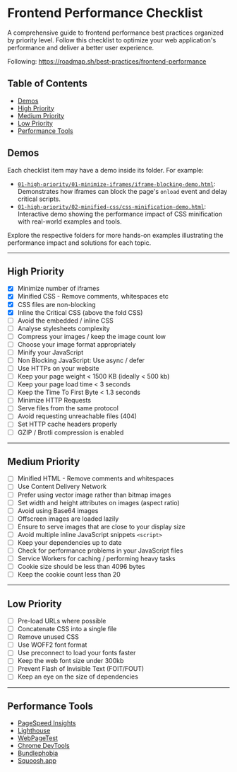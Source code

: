 # Frontend Performance Checklist

A comprehensive guide to frontend performance best practices organized by priority level. Follow this checklist to optimize your web application's performance and deliver a better user experience.

Following: https://roadmap.sh/best-practices/frontend-performance

## Table of Contents

- [Demos](#demos)
- [High Priority](#high-priority)
- [Medium Priority](#medium-priority)
- [Low Priority](#low-priority)
- [Performance Tools](#performance-tools)

## Demos

Each checklist item may have a demo inside its folder. For example:

- [`01-high-priority/01-minimize-iframes/iframe-blocking-demo.html`](./src/01-high-priority/01-minimize-iframes/iframe-blocking-demo.html): Demonstrates how iframes can block the page's `onload` event and delay critical scripts.
- [`01-high-priority/02-minified-css/css-minification-demo.html`](./src/01-high-priority/02-minified-css/css-minification-demo.html): Interactive demo showing the performance impact of CSS minification with real-world examples and tools.

Explore the respective folders for more hands-on examples illustrating the performance impact and solutions for each topic.

---

## High Priority

- [x] Minimize number of iframes
- [x] Minified CSS - Remove comments, whitespaces etc
- [x] CSS files are non-blocking
- [x] Inline the Critical CSS (above the fold CSS)
- [ ] Avoid the embedded / inline CSS
- [ ] Analyse stylesheets complexity
- [ ] Compress your images / keep the image count low
- [ ] Choose your image format appropriately
- [ ] Minify your JavaScript
- [ ] Non Blocking JavaScript: Use async / defer
- [ ] Use HTTPs on your website
- [ ] Keep your page weight < 1500 KB (ideally < 500 kb)
- [ ] Keep your page load time < 3 seconds
- [ ] Keep the Time To First Byte < 1.3 seconds
- [ ] Minimize HTTP Requests
- [ ] Serve files from the same protocol
- [ ] Avoid requesting unreachable files (404)
- [ ] Set HTTP cache headers properly
- [ ] GZIP / Brotli compression is enabled

---

## Medium Priority

- [ ] Minified HTML - Remove comments and whitespaces
- [ ] Use Content Delivery Network
- [ ] Prefer using vector image rather than bitmap images
- [ ] Set width and height attributes on images (aspect ratio)
- [ ] Avoid using Base64 images
- [ ] Offscreen images are loaded lazily
- [ ] Ensure to serve images that are close to your display size
- [ ] Avoid multiple inline JavaScript snippets `<script>`
- [ ] Keep your dependencies up to date
- [ ] Check for performance problems in your JavaScript files
- [ ] Service Workers for caching / performing heavy tasks
- [ ] Cookie size should be less than 4096 bytes
- [ ] Keep the cookie count less than 20

---

## Low Priority

- [ ] Pre-load URLs where possible
- [ ] Concatenate CSS into a single file
- [ ] Remove unused CSS
- [ ] Use WOFF2 font format
- [ ] Use preconnect to load your fonts faster
- [ ] Keep the web font size under 300kb
- [ ] Prevent Flash of Invisible Text (FOIT/FOUT)
- [ ] Keep an eye on the size of dependencies

---

## Performance Tools

- [PageSpeed Insights](https://pagespeed.web.dev/)
- [Lighthouse](https://developer.chrome.com/docs/lighthouse/overview/)
- [WebPageTest](https://www.webpagetest.org/)
- [Chrome DevTools](https://developer.chrome.com/docs/devtools/)
- [Bundlephobia](https://bundlephobia.com/)
- [Squoosh.app](https://squoosh.app/)
